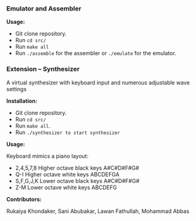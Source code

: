 ### Emulator and Assembler

**Usage:**
- Git clone repository.
- Run `cd src/`
- Run `make all`
- Run `./assemble` for the assembler or `./emulate` for the emulator.

### Extension – Synthesizer

A virtual synthesizer with keyboard input and numerous adjustable wave settings

**Installation:**
- Git clone repository.
- Run `cd src/`
- Run `make all`.
- Run `./synthesizer to start synthesizer`


**Usage:**

Keyboard mimics a piano layout:
- 2,4,5,7,8 Higher octave black keys A#C#D#F#G#
- Q-I Higher octave white keys ABCDEFGA
- S,F,G,J,K Lower octave black keys A#C#D#F#G#
- Z-M Lower octave white keys ABCDEFG


**Contributors:**

Rukaiya Khondaker, Sani Abubakar, Lawan Fathullah, Mohammad Abbas
